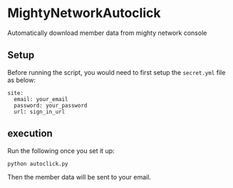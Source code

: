 # MightyNetworkAutoclick
Automatically download member data from mighty network console

## Setup
Before running the script, you would need to first setup the `secret.yml` file as below:

```
site:
  email: your_email
  password: your_password
  url: sign_in_url
```

## execution
Run the following once you set it up:
```
python autoclick.py
```
Then the member data will be sent to your email.